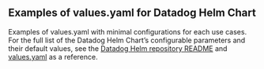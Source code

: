 ## Examples of values.yaml for Datadog Helm Chart 
Examples of values.yaml with minimal configurations for each use cases.
For the full list of the Datadog Helm Chart’s configurable parameters and their default values, see the [Datadog Helm repository README](https://github.com/DataDog/helm-charts/tree/main/charts/datadog) and [values.yaml](https://github.com/DataDog/helm-charts/blob/main/charts/datadog/values.yaml) as a reference. 
